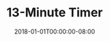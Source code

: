 ---
redirect_from:
- "/13"
date: "2018-01-01T00:00:00-08:00"
layout: timer
published: TRUE
title: "13-Minute Timer"
minutes: 13
---